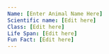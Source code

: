 ```yaml
---
Name: [Enter Animal Name Here]
Scientific name: [Edit here]  
Class: [Edit here]  
Life Span: [Edit here]  
Fun Fact: [Edit here]  
---
```

